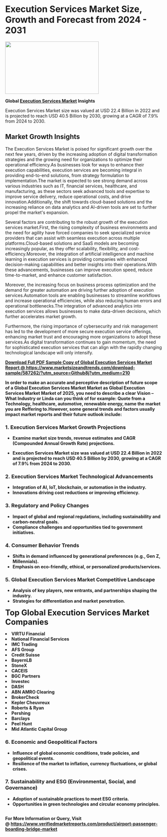 <H1>Execution Services Market Size, Growth and Forecast from 2024 - 2031</H1><img class="aligncenter size-medium wp-image-584254" src="https://thirdeyenews.in/wp-content/uploads/2024/09/Global-Market-Research-300x168.jpeg" alt="" width="300" height="168" /><p><strong>Global&nbsp;<a href="https://www.marketsizeandtrends.com/download-sample/587262/?utm_source=Github8j?utm_medium=210">Execution Services Market</a> Insights</strong></p><p>Execution Services Market size was valued at USD 22.4 Billion in 2022 and is projected to reach USD 40.5 Billion by 2030, growing at a CAGR of 7.9% from 2024 to 2030.</p><p><h2>Market Growth Insights</h2> <p>The Execution Services Market is poised for significant growth over the next few years, driven by the increasing adoption of digital transformation strategies and the growing need for organizations to optimize their operational efficiency.As businesses look for ways to enhance their execution capabilities, execution services are becoming integral in providing end-to-end solutions, from strategy formulation to implementation.The market is expected to see strong demand across various industries such as IT, financial services, healthcare, and manufacturing, as these sectors seek advanced tools and expertise to improve service delivery, reduce operational costs, and drive innovation.Additionally, the shift towards cloud-based solutions and the increasing reliance on data analytics and AI-driven tools are set to further propel the market's expansion.</p> <p><strong><a href="https://example.com/download-sample"></a></strong></p> <p>Several factors are contributing to the robust growth of the execution services market.First, the rising complexity of business environments and the need for agility have forced companies to seek specialized service providers that can assist with seamless execution across multiple platforms.Cloud-based solutions and SaaS models are becoming increasingly popular, as they offer scalability, flexibility, and cost-efficiency.Moreover, the integration of artificial intelligence and machine learning in execution services is providing companies with enhanced decision-making capabilities and better insights into their operations.With these advancements, businesses can improve execution speed, reduce time-to-market, and enhance customer satisfaction.</p> <p>Moreover, the increasing focus on business process optimization and the demand for greater automation are driving further adoption of execution services.Automation tools are enabling businesses to streamline workflows and increase operational efficiencies, while also reducing human errors and operational bottlenecks.The integration of advanced analytics into execution services allows businesses to make data-driven decisions, which further accelerates market growth.</p> <p>Furthermore, the rising importance of cybersecurity and risk management has led to the development of more secure execution service offerings, enhancing market trust and encouraging more organizations to adopt these services.As digital transformation continues to gain momentum, the need for sophisticated execution services that can align with the rapidly changing technological landscape will only intensify.</p> <p><strong><a href="https://example.com/get-more"></p><p><span class=""><strong>Download Full PDF Sample Copy of Global Execution Services Market Report</strong> @ <a href="https://www.marketsizeandtrends.com/download-sample/587262/?utm_source=Github8j?utm_medium=210" target="_blank">https://www.marketsizeandtrends.com/download-sample/587262/?utm_source=Github8j?utm_medium=210</a></span></p><p>In order to make an accurate and perceptive description of future scope of a Global&nbsp;Execution Services Market Market as Global&nbsp;Execution Services Market Market of 2025, you need to describe a clear Vision &ndash; What Industry or Linda can you think of for example: Quote from a Technology, healthcare, automotive, renewable energy, name the market you are Reffering to.However, some general trends and factors usually impact market reports and their future outlook include:</p><h3>1.&nbsp;<strong>Execution Services Market Growth Projections</strong></h3><ul><li>Examine market size trends, revenue estimates and CAGR (Compounded Annual Growth Rate) projections.</li><li><p>Execution Services Market size was valued at USD 22.4 Billion in 2022 and is projected to reach USD 40.5 Billion by 2030, growing at a CAGR of 7.9% from 2024 to 2030.</p></li></ul><h3>2.&nbsp;<strong>Execution Services Market Technological Advancements</strong></h3><ul><li>Integration of AI, IoT, blockchain, or automation in the industry.</li><li>Innovations driving cost reductions or improving efficiency.</li></ul><h3>3.&nbsp;<strong>Regulatory and Policy Changes</strong></h3><ul><li>Impact of global and regional regulations, including sustainability and carbon-neutral goals.</li><li>Compliance challenges and opportunities tied to government initiatives.</li></ul><h3>4.&nbsp;<strong>Consumer Behavior Trends</strong></h3><ul><li>Shifts in demand influenced by generational preferences (e.g., Gen Z, Millennials).</li><li>Emphasis on eco-friendly, ethical, or personalized products/services.</li></ul><h3>5.&nbsp;<strong>Global Execution Services Market Competitive Landscape</strong></h3><ul><li>Analysis of key players, new entrants, and partnerships shaping the industry.</li><li>Strategies for differentiation and market penetration.</li></ul><p data-pm-slice="1 1 []"><span style="color: inherit; font-family: inherit; font-size: 25px;">Top Global Execution Services Market Companies</span></p><div class="" data-test-id=""><p><li>VIRTU Financial</li><li> National Financial Services</li><li> IMC Trading</li><li> AFS Group</li><li> Credit Suisse</li><li> BayernLB</li><li> StoneX</li><li> CACEIS</li><li> BGC Partners</li><li> Investec</li><li> DASH</li><li> ABN AMRO Clearing</li><li> BrokerCheck</li><li> Kepler Cheuvreux</li><li> Roberts & Ryan</li><li> Pershing</li><li> Barclays</li><li> Peel Hunt</li><li> Mid Atlantic Capital Group</li></p></div><h3>6.&nbsp;<strong>Economic and Geopolitical Factors</strong></h3><ul><li>Influence of global economic conditions, trade policies, and geopolitical events.</li><li>Resilience of the market to inflation, currency fluctuations, or global crises.</li></ul><h3>7.&nbsp;<strong>Sustainability and ESG (Environmental, Social, and Governance)</strong></h3><ul><li>Adoption of sustainable practices to meet ESG criteria.</li><li>Opportunities in green technologies and circular economy principles.</li></ul><h2><strong style="font-size: 14px;">For More Information or Query, Visit @&nbsp;</strong><a style="background-color: #ffffff; font-size: 14px;" href="https://www.marketsizeandtrends.com/report/execution-services-market/" target="_blank">https://www.verifiedmarketreports.com/product/airport-passenger-boarding-bridge-market</a></h2>